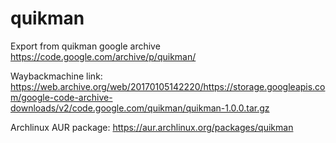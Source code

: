 # quikman
Export from quikman google archive
https://code.google.com/archive/p/quikman/

Waybackmachine link: https://web.archive.org/web/20170105142220/https://storage.googleapis.com/google-code-archive-downloads/v2/code.google.com/quikman/quikman-1.0.0.tar.gz

Archlinux AUR package: https://aur.archlinux.org/packages/quikman
